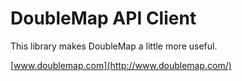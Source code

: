 DoubleMap API Client
====================


This library makes DoubleMap a little more useful.


[www.doublemap.com](http://www.doublemap.com/)
